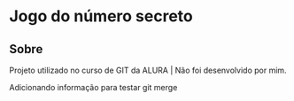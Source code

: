 <h1>Jogo do número secreto</h1>

<h2>Sobre</h2>
<p>Projeto utilizado no curso de GIT da ALURA | Não foi desenvolvido por mim.</p>

<p>Adicionando informação para testar git merge</p>